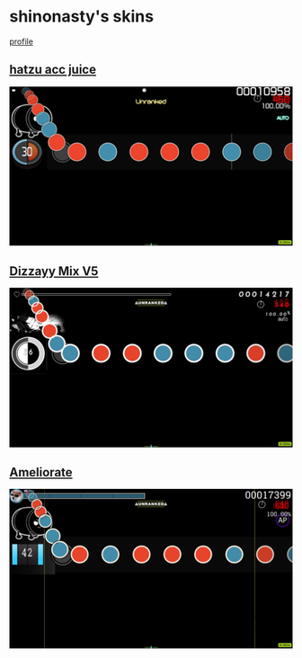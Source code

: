 # shinonasty's skins
[profile](https://akatsuki.gg/u/101409)

## [hatzu acc juice](https://github.com/shinovosibirsk/taiko-skinhub/raw/main/skins/hatzu%20acc%20juice.osk)
![](https://github.com/shinovosibirsk/taiko-skinhub/blob/main/screenshots/screenshot318.jpg)

## [Dizzayy Mix V5](https://github.com/shinovosibirsk/taiko-skinhub/raw/main/skins/Ameliorate.osk)
![](https://github.com/shinovosibirsk/taiko-skinhub/blob/main/screenshots/screenshot312.jpg)

## [Ameliorate](https://github.com/shinovosibirsk/taiko-skinhub/raw/main/skins/Ameliorate.osk)
![](https://github.com/shinovosibirsk/taiko-skinhub/blob/main/screenshots/screenshot311.jpg)

